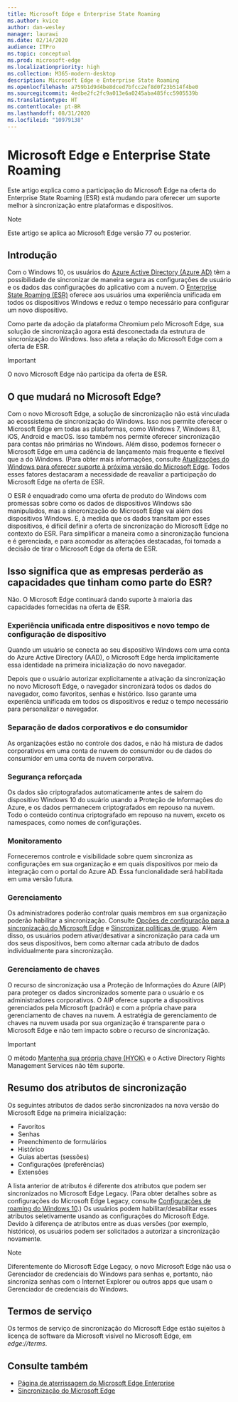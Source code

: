 ```yaml
---
title: Microsoft Edge e Enterprise State Roaming
ms.author: kvice
author: dan-wesley
manager: laurawi
ms.date: 02/14/2020
audience: ITPro
ms.topic: conceptual
ms.prod: microsoft-edge
ms.localizationpriority: high
ms.collection: M365-modern-desktop
description: Microsoft Edge e Enterprise State Roaming
ms.openlocfilehash: a759b1d9d4be8dced7bfcc2ef8d0f23b514f4be0
ms.sourcegitcommit: 4edbe2fc2fc9a013e6a0245aba485fcc5905539b
ms.translationtype: HT
ms.contentlocale: pt-BR
ms.lasthandoff: 08/31/2020
ms.locfileid: "10979138"
---
```

# Microsoft Edge e Enterprise State Roaming

Este artigo explica como a participação do Microsoft Edge na oferta do Enterprise State Roaming (ESR) está mudando para oferecer um suporte melhor à sincronização entre plataformas e dispositivos.

> [!NOTE]
> Este artigo se aplica ao Microsoft Edge versão 77 ou posterior.

## Introdução

Com o Windows 10, os usuários do [Azure Active Directory (Azure AD)](https://docs.microsoft.com/azure/active-directory/fundamentals/active-directory-whatis) têm a possibilidade de sincronizar de maneira segura as configurações de usuário e os dados das configurações do aplicativo com a nuvem. O [Enterprise State Roaming (ESR)](https://docs.microsoft.com/azure/active-directory/devices/enterprise-state-roaming-overview) oferece aos usuários uma experiência unificada em todos os dispositivos Windows e reduz o tempo necessário para configurar um novo dispositivo.

Como parte da adoção da plataforma Chromium pelo Microsoft Edge, sua solução de sincronização agora está desconectada da estrutura de sincronização do Windows. Isso afeta a relação do Microsoft Edge com a oferta de ESR.

> [!IMPORTANT]
> O novo Microsoft Edge não participa da oferta de ESR.

## O que mudará no Microsoft Edge?

Com o novo Microsoft Edge, a solução de sincronização não está vinculada ao ecossistema de sincronização do Windows. Isso nos permite oferecer o Microsoft Edge em todas as plataformas, como Windows 7, Windows 8.1, iOS, Android e macOS. Isso também nos permite oferecer sincronização para contas não primárias no Windows. Além disso, podemos fornecer o Microsoft Edge em uma cadência de lançamento mais frequente e flexível que a do Windows. (Para obter mais informações, consulte [Atualizações do Windows para oferecer suporte à próxima versão do Microsoft Edge](microsoft-edge-sysupdate-windows-updates.md). Todos esses fatores destacaram a necessidade de reavaliar a participação do Microsoft Edge na oferta de ESR.

O ESR é enquadrado como uma oferta de produto do Windows com promessas sobre como os dados de dispositivos Windows são manipulados, mas a sincronização do Microsoft Edge vai além dos dispositivos Windows. E, à medida que os dados transitam por esses dispositivos, é difícil definir a oferta de sincronização do Microsoft Edge no contexto do ESR. Para simplificar a maneira como a sincronização funciona e é gerenciada, e para acomodar as alterações destacadas, foi tomada a decisão de tirar o Microsoft Edge da oferta de ESR.

## Isso significa que as empresas perderão as capacidades que tinham como parte do ESR?

Não. O Microsoft Edge continuará dando suporte à maioria das capacidades fornecidas na oferta de ESR.

### Experiência unificada entre dispositivos e novo tempo de configuração de dispositivo

Quando um usuário se conecta ao seu dispositivo Windows com uma conta do Azure Active Directory (AAD), o Microsoft Edge herda implicitamente essa identidade na primeira inicialização do novo navegador.

Depois que o usuário autorizar explicitamente a ativação da sincronização no novo Microsoft Edge, o navegador sincronizará todos os dados do navegador, como favoritos, senhas e histórico. Isso garante uma experiência unificada em todos os dispositivos e reduz o tempo necessário para personalizar o navegador.

### Separação de dados corporativos e do consumidor

As organizações estão no controle dos dados, e não há mistura de dados corporativos em uma conta de nuvem do consumidor ou de dados do consumidor em uma conta de nuvem corporativa.

### Segurança reforçada

Os dados são criptografados automaticamente antes de saírem do dispositivo Windows 10 do usuário usando a Proteção de Informações do Azure, e os dados permanecem criptografados em repouso na nuvem. Todo o conteúdo continua criptografado em repouso na nuvem, exceto os namespaces, como nomes de configurações.

### Monitoramento

Forneceremos controle e visibilidade sobre quem sincroniza as configurações em sua organização e em quais dispositivos por meio da integração com o portal do Azure AD. Essa funcionalidade será habilitada em uma versão futura.

### Gerenciamento

Os administradores poderão controlar quais membros em sua organização poderão habilitar a sincronização. Consulte [Opções de configuração para a sincronização do Microsoft Edge](microsoft-edge-enterprise-sync.md#configuration-options-for-microsoft-edge-sync) e [Sincronizar políticas de grupo](microsoft-edge-enterprise-sync.md#sync-group-policies). Além disso, os usuários podem ativar/desativar a sincronização para cada um dos seus dispositivos, bem como alternar cada atributo de dados individualmente para sincronização.

### Gerenciamento de chaves

O recurso de sincronização usa a Proteção de Informações do Azure (AIP) para proteger os dados sincronizados somente para o usuário e os administradores corporativos. O AIP oferece suporte a dispositivos gerenciados pela Microsoft (padrão) e com a própria chave para gerenciamento de chaves na nuvem. A estratégia de gerenciamento de chaves na nuvem usada por sua organização é transparente para o Microsoft Edge e não tem impacto sobre o recurso de sincronização.

> [!IMPORTANT]
> O método [Mantenha sua própria chave (HYOK)](https://docs.microsoft.com/azure/information-protection/configure-adrms-restrictions) e o Active Directory Rights Management Services não têm suporte.

## Resumo dos atributos de sincronização

Os seguintes atributos de dados serão sincronizados na nova versão do Microsoft Edge na primeira inicialização:

- Favoritos
- Senhas
- Preenchimento de formulários
- Histórico
- Guias abertas (sessões)
- Configurações (preferências)
- Extensões

A lista anterior de atributos é diferente dos atributos que podem ser sincronizados no Microsoft Edge Legacy. (Para obter detalhes sobre as configurações do Microsoft Edge Legacy, consulte [Configurações de roaming do Windows 10](https://docs.microsoft.com/azure/active-directory/devices/enterprise-state-roaming-windows-settings-reference).) Os usuários podem habilitar/desabilitar esses atributos seletivamente usando as configurações do Microsoft Edge. Devido à diferença de atributos entre as duas versões (por exemplo, histórico), os usuários podem ser solicitados a autorizar a sincronização novamente.

> [!NOTE]
> Diferentemente do Microsoft Edge Legacy, o novo Microsoft Edge não usa o Gerenciador de credenciais do Windows para senhas e, portanto, não sincroniza senhas com o Internet Explorer ou outros apps que usam o Gerenciador de credenciais do Windows.

## Termos de serviço

Os termos de serviço de sincronização do Microsoft Edge estão sujeitos à licença de software da Microsoft visível no Microsoft Edge, em *edge://terms*.

## Consulte também

- [Página de aterrissagem do Microsoft Edge Enterprise](https://aka.ms/EdgeEnterprise)
- [Sincronização do Microsoft Edge](microsoft-edge-enterprise-sync.md)
